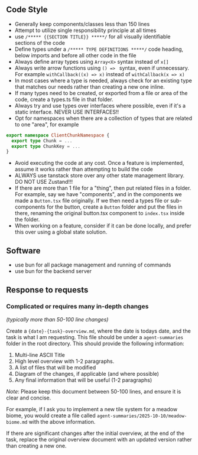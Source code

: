 ## Code Style
- Generally keep components/classes less than 150 lines
- Attempt to utilize single responsibility principle at all times
- use `/***** {{SECTION TITLE}} *****/` for all visually identifiable sections of the code
- Define types under a `/***** TYPE DEFINITIONS *****/` code heading, below imports and before all other code in the file
- Always define array types using `Array<X>` syntax instead of `x[]`
- Always write arrow functions using `() => ` syntax, even if unnecessary. For example `withCallback((x) => x)` instead of `withCallback(x => x)`
- In most cases where a type is needed, always check for an existing type that matches our needs rather than creating a new one inline.
- If many types need to be created, or exported from a file or area of the code, create a types.ts file in that folder. 
- Always try and use types over interfaces where possible, even if it's a static interface. NEVER USE INTERFACES!!
- Opt for namespaces when there are a collection of types that are related to one "area", for example
```ts
export namespace ClientChunkNamespace {
  export type Chunk = ...
  export type ChunkKey = ...
}
```
- Avoid executing the code at any cost. Once a feature is implemented, assume it works rather than attempting to build the code
- ALWAYS use tanstack store over any other state management library. DO NOT USE Zustand!!!
- If there are more than 1 file for a "thing", then put related files in a folder. For example, say we have "components", and in the components we made a 
`Button.tsx` file originally. If we then need a types file or sub-components for the button, create a `Button` folder and put the files in there, renaming the original
button.tsx component to `index.tsx` inside the folder.
- When working on a feature, consider if it can be done locally, and prefer this over using a global state solution.

## Software
- use bun for all package management and running of commands
- use bun for the backend server

## Response to requests
### Complicated or requires many in-depth changes
_(typically more than 50-100 line changes)_

Create a `{date}-{task}-overview.md`, where the date is todays date, and the task is what I am requesting.
This file should be under a `agent-summaries` folder in the root directory. This should provide the following information:
  1. Multi-line ASCII Title
  2. High level overview with 1-2 paragraphs.
  3. A list of files that will be modified
  4. Diagram of the changes, if applicable (and where possible)
  5. Any final information that will be useful (1-2 paragraphs)

*Note*: Please keep this document between 50-100 lines, and ensure it is clear and concise.

For example, if I ask you to implement a new tile system for a meadow biome, 
you would create a file called `agent-summaries/2025-10-10/meadow-biome.md` with the above information.

If there are significant changes after the initial overview, at the end of the task, replace the original overview document
with an updated version rather than creating a new one.